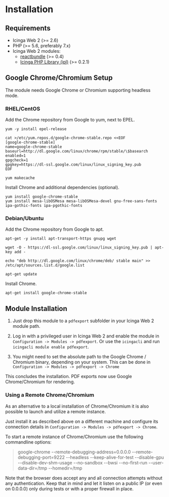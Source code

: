 # Installation <a id="installation"></a>

## Requirements <a id="installation-requirements"></a>

* Icinga Web 2 (&gt;= 2.6)
* PHP (&gt;= 5.6, preferably 7.x)
* Icinga Web 2 modules:
  * [reactbundle](https://github.com/Icinga/icingaweb2-module-reactbundle) (>= 0.4)
  * [Icinga PHP Library (ipl)](https://github.com/Icinga/icingaweb2-module-ipl) (>= 0.2.1)

## Google Chrome/Chromium Setup <a id="installation-chrome-setup"></a>

The module needs Google Chrome or Chromium supporting headless mode.

### RHEL/CentOS <a id="installation-chrome-setup-rhel"></a>

Add the Chrome repository from Google to yum, next to EPEL.

```
yum -y install epel-release

cat >/etc/yum.repos.d/google-chrome-stable.repo <<EOF
[google-chrome-stable]
name=google-chrome-stable
baseurl=http://dl.google.com/linux/chrome/rpm/stable/\$basearch
enabled=1
gpgcheck=1
gpgkey=https://dl-ssl.google.com/linux/linux_signing_key.pub
EOF

yum makecache
```

Install Chrome and additional dependencies (optional).

```
yum install google-chrome-stable
yum install mesa-libOSMesa mesa-libOSMesa-devel gnu-free-sans-fonts ipa-gothic-fonts ipa-pgothic-fonts
```

### Debian/Ubuntu <a id="installation-chrome-setup-rhel"></a>

Add the Chrome repository from Google to apt.

```
apt-get -y install apt-transport-https gnupg wget

wget -O - https://dl-ssl.google.com/linux/linux_signing_key.pub | apt-key add -

echo "deb http://dl.google.com/linux/chrome/deb/ stable main" >> /etc/apt/sources.list.d/google.list

apt-get update
```

Install Chrome.

```
apt-get install google-chrome-stable
```

## Module Installation <a id="installation-module"></a>

1. Just drop this module to a `pdfexport` subfolder in your Icinga Web 2 module path.

2. Log in with a privileged user in Icinga Web 2 and enable the module in `Configuration -> Modules -> pdfexport`.
Or use the `icingacli` and run `icingacli module enable pdfexport`.

3. You might need to set the absolute path to the Google Chrome / Chromium
binary, depending on your system. This can be done in
`Configuration -> Modules -> pdfexport -> Chrome`

This concludes the installation. PDF exports now use Google Chrome/Chromium for rendering.

### Using a Remote Chrome/Chromium

As an alternative to a local installation of Chrome/Chromium it is also possible
to launch and utilize a remote instance.

Just install it as described above on a different machine and configure its connection
details in `Configuration -> Modules -> pdfexport -> Chrome`.

To start a remote instance of Chrome/Chromium use the following commandline options:

> google-chrome --remote-debugging-address=0.0.0.0 --remote-debugging-port=9222 --headless --keep-alive-for-test --disable-gpu --disable-dev-shm-usage --no-sandbox --bwsi --no-first-run --user-data-dir=/tmp --homedir=/tmp

Note that the browser does accept any and all connection attempts without any authentication.
Keep that in mind and let it listen on a public IP (or even on 0.0.0.0) only during tests or
with a proper firewall in place.
